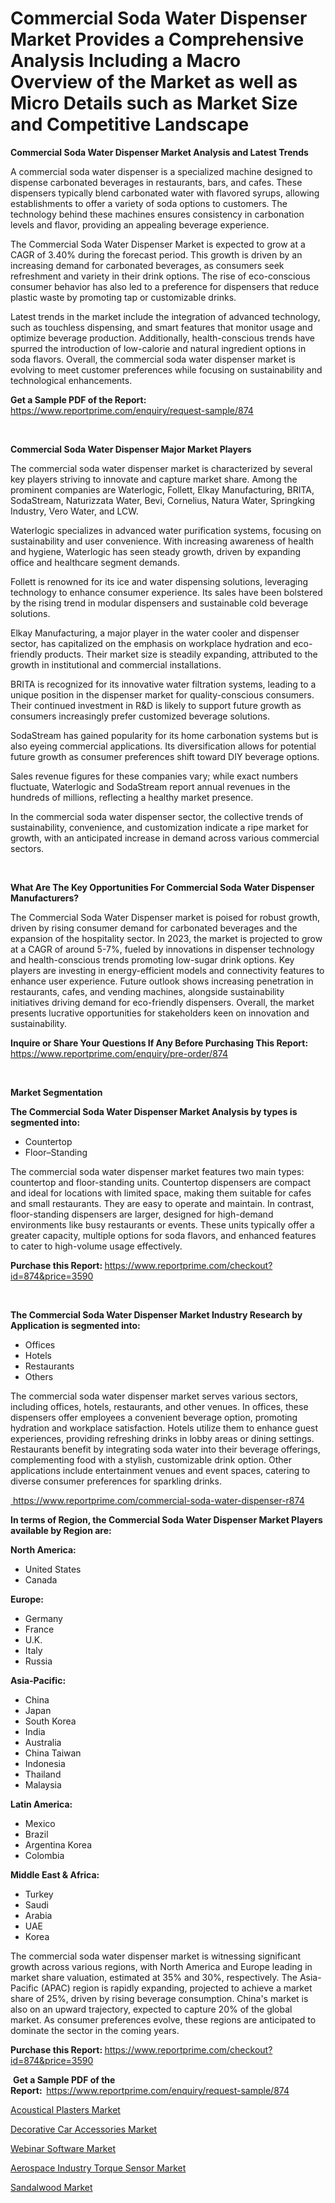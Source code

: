 <p><h1>Commercial Soda Water Dispenser Market Provides a Comprehensive Analysis Including a Macro Overview of the Market as well as Micro Details such as Market Size and Competitive Landscape</h1></p><p><strong>Commercial Soda Water Dispenser Market Analysis and Latest Trends</strong></p>
<p><p>A commercial soda water dispenser is a specialized machine designed to dispense carbonated beverages in restaurants, bars, and cafes. These dispensers typically blend carbonated water with flavored syrups, allowing establishments to offer a variety of soda options to customers. The technology behind these machines ensures consistency in carbonation levels and flavor, providing an appealing beverage experience.</p><p>The Commercial Soda Water Dispenser Market is expected to grow at a CAGR of 3.40% during the forecast period. This growth is driven by an increasing demand for carbonated beverages, as consumers seek refreshment and variety in their drink options. The rise of eco-conscious consumer behavior has also led to a preference for dispensers that reduce plastic waste by promoting tap or customizable drinks.</p><p>Latest trends in the market include the integration of advanced technology, such as touchless dispensing, and smart features that monitor usage and optimize beverage production. Additionally, health-conscious trends have spurred the introduction of low-calorie and natural ingredient options in soda flavors. Overall, the commercial soda water dispenser market is evolving to meet customer preferences while focusing on sustainability and technological enhancements.</p></p>
<p><strong>Get a Sample PDF of the Report:&nbsp;</strong> <a href="https://www.reportprime.com/enquiry/request-sample/874">https://www.reportprime.com/enquiry/request-sample/874</a></p>
<p>&nbsp;</p>
<p><strong>Commercial Soda Water Dispenser Major Market Players</strong></p>
<p><p>The commercial soda water dispenser market is characterized by several key players striving to innovate and capture market share. Among the prominent companies are Waterlogic, Follett, Elkay Manufacturing, BRITA, SodaStream, Naturizzata Water, Bevi, Cornelius, Natura Water, Springking Industry, Vero Water, and LCW.</p><p>Waterlogic specializes in advanced water purification systems, focusing on sustainability and user convenience. With increasing awareness of health and hygiene, Waterlogic has seen steady growth, driven by expanding office and healthcare segment demands.</p><p>Follett is renowned for its ice and water dispensing solutions, leveraging technology to enhance consumer experience. Its sales have been bolstered by the rising trend in modular dispensers and sustainable cold beverage solutions.</p><p>Elkay Manufacturing, a major player in the water cooler and dispenser sector, has capitalized on the emphasis on workplace hydration and eco-friendly products. Their market size is steadily expanding, attributed to the growth in institutional and commercial installations.</p><p>BRITA is recognized for its innovative water filtration systems, leading to a unique position in the dispenser market for quality-conscious consumers. Their continued investment in R&D is likely to support future growth as consumers increasingly prefer customized beverage solutions.</p><p>SodaStream has gained popularity for its home carbonation systems but is also eyeing commercial applications. Its diversification allows for potential future growth as consumer preferences shift toward DIY beverage options.</p><p>Sales revenue figures for these companies vary; while exact numbers fluctuate, Waterlogic and SodaStream report annual revenues in the hundreds of millions, reflecting a healthy market presence.</p><p>In the commercial soda water dispenser sector, the collective trends of sustainability, convenience, and customization indicate a ripe market for growth, with an anticipated increase in demand across various commercial sectors.</p></p>
<p>&nbsp;</p>
<p><strong>What Are The Key Opportunities For Commercial Soda Water Dispenser Manufacturers?</strong></p>
<p><p>The Commercial Soda Water Dispenser market is poised for robust growth, driven by rising consumer demand for carbonated beverages and the expansion of the hospitality sector. In 2023, the market is projected to grow at a CAGR of around 5-7%, fueled by innovations in dispenser technology and health-conscious trends promoting low-sugar drink options. Key players are investing in energy-efficient models and connectivity features to enhance user experience. Future outlook shows increasing penetration in restaurants, cafes, and vending machines, alongside sustainability initiatives driving demand for eco-friendly dispensers. Overall, the market presents lucrative opportunities for stakeholders keen on innovation and sustainability.</p></p>
<p><strong>Inquire or Share Your Questions If Any Before Purchasing This Report:</strong> <a href="https://www.reportprime.com/enquiry/pre-order/874">https://www.reportprime.com/enquiry/pre-order/874</a></p>
<p>&nbsp;</p>
<p><strong>Market Segmentation</strong></p>
<p><strong>The Commercial Soda Water Dispenser Market Analysis by types is segmented into:</strong></p>
<p><ul><li>Countertop</li><li>Floor–Standing</li></ul></p>
<p><p>The commercial soda water dispenser market features two main types: countertop and floor-standing units. Countertop dispensers are compact and ideal for locations with limited space, making them suitable for cafes and small restaurants. They are easy to operate and maintain. In contrast, floor-standing dispensers are larger, designed for high-demand environments like busy restaurants or events. These units typically offer a greater capacity, multiple options for soda flavors, and enhanced features to cater to high-volume usage effectively.</p></p>
<p><strong>Purchase this Report:&nbsp;</strong><a href="https://www.reportprime.com/checkout?id=874&price=3590">https://www.reportprime.com/checkout?id=874&price=3590</a></p>
<p>&nbsp;</p>
<p><strong>The Commercial Soda Water Dispenser Market Industry Research by Application is segmented into:</strong></p>
<p><ul><li>Offices</li><li>Hotels</li><li>Restaurants</li><li>Others</li></ul></p>
<p><p>The commercial soda water dispenser market serves various sectors, including offices, hotels, restaurants, and other venues. In offices, these dispensers offer employees a convenient beverage option, promoting hydration and workplace satisfaction. Hotels utilize them to enhance guest experiences, providing refreshing drinks in lobby areas or dining settings. Restaurants benefit by integrating soda water into their beverage offerings, complementing food with a stylish, customizable drink option. Other applications include entertainment venues and event spaces, catering to diverse consumer preferences for sparkling drinks.</p></p>
<p><a href="https://www.reportprime.com/commercial-soda-water-dispenser-r874">&nbsp;https://www.reportprime.com/commercial-soda-water-dispenser-r874</a></p>
<p><strong>In terms of Region, the Commercial Soda Water Dispenser Market Players available by Region are:</strong></p>
<p>
    <p> <strong> North America: </strong>
        <ul>
            <li>United States</li>
            <li>Canada</li>
        </ul>
        </p> 
    <p> <strong> Europe: </strong>
        <ul>
            <li>Germany</li>
            <li>France</li>
            <li>U.K.</li>
            <li>Italy</li>
            <li>Russia</li>
        </ul>
        </p> 
    <p> <strong> Asia-Pacific: </strong>
        <ul>
            <li>China</li>
            <li>Japan</li>
            <li>South Korea</li>
            <li>India</li>
            <li>Australia</li>
            <li>China Taiwan</li>
            <li>Indonesia</li>
            <li>Thailand</li>
            <li>Malaysia</li>
        </ul>
        </p> 
    <p> <strong> Latin America: </strong>
        <ul>
            <li>Mexico</li>
            <li>Brazil</li>
            <li>Argentina Korea</li>
            <li>Colombia</li>
        </ul>
        </p> 
    <p> <strong> Middle East & Africa: </strong>
        <ul>
            <li>Turkey</li>
            <li>Saudi</li>
            <li>Arabia</li>
            <li>UAE</li>
            <li>Korea</li>
        </ul>
    </p>
    </p>
<p><p>The commercial soda water dispenser market is witnessing significant growth across various regions, with North America and Europe leading in market share valuation, estimated at 35% and 30%, respectively. The Asia-Pacific (APAC) region is rapidly expanding, projected to achieve a market share of 25%, driven by rising beverage consumption. China's market is also on an upward trajectory, expected to capture 20% of the global market. As consumer preferences evolve, these regions are anticipated to dominate the sector in the coming years.</p></p>
<p><strong>Purchase this Report: </strong><a href="https://www.reportprime.com/checkout?id=874&price=3590">https://www.reportprime.com/checkout?id=874&price=3590</a></p>
<p>&nbsp;<strong>Get a Sample PDF of the Report:&nbsp;&nbsp;</strong><a href="https://www.reportprime.com/enquiry/request-sample/874">https://www.reportprime.com/enquiry/request-sample/874</a></p>
<p><strong></strong></p>
<p><p><a href="https://issuu.com/reportprime-2/docs/acoustical-plasters-market-size-203_6fcb6be4a2cf20">Acoustical Plasters Market</a></p><p><a href="https://www.linkedin.com/pulse/evaluating-global-decorative-car-accessories-market-trends-growth-n2frf?trackingId=1O4CIaGKSVCnrQw%2BVvxwMg%3D%3D">Decorative Car Accessories Market</a></p><p><a href="https://medium.com/@addiehirthe44/global-webinar-software-market-analysis-key-market-trends-and-future-projections-2024-2031-dbfdf249c473">Webinar Software Market</a></p><p><a href="https://issuu.com/reportprime-2/docs/aerospace-industry-torque-sensor-ma_6fb9b16088ac71">Aerospace Industry Torque Sensor Market</a></p><p><a href="https://github.com/angelajermaine/Market-Research-Report-List-5/blob/main/sandalwood-market.md">Sandalwood Market</a></p></p>